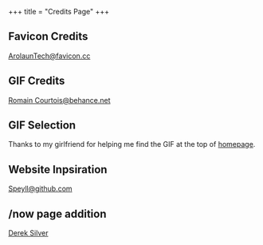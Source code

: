 +++
title = "Credits Page"
+++

## Favicon Credits
[ArolaunTech@favicon.cc](https://www.favicon.cc/?action=icon&file_id=997297)

## GIF Credits
[Romain Courtois@behance.net](https://www.behance.net/gallery/61228185/Lovers-at-dusk-Animated-pixel-art)

## GIF Selection
Thanks to my girlfriend for helping me find the GIF at the top of [homepage](/).

## Website Inpsiration
[Speyll@github.com](https://speyllsite.pages.dev/)

## /now page addition
[Derek Silver](https://sive.rs/nowff)
